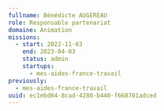 ```yaml
---
fullname: Bénédicte AUGEREAU
role: Responsable partenariat
domaine: Animation
missions:
  - start: 2022-11-03
    end: 2023-04-03
    status: admin
    startups:
      - mes-aides-france-travail
previously:
  - mes-aides-france-travail
uuid: ec1ebd64-8cad-4280-b440-f668701adced
---
```

